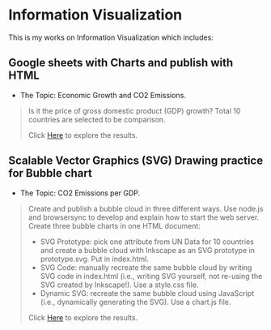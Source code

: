 # Information Visualization
This is my works on Information Visualization which includes:

## Google sheets with Charts and publish with HTML
* The Topic: Economic Growth and CO2 Emissions. 
> Is it the price of gross domestic product (GDP) growth?  Total 10 countries are selected to be comparison.
>
> Click [Here](https://github.com/Cheng-Lin-Li/InformationVisualization/tree/master/GoogleSheets) to explore the results.

## Scalable Vector Graphics (SVG) Drawing practice for Bubble chart
* The Topic: CO2 Emissions per GDP. 
> Create and publish a bubble cloud in three different ways. Use node.js and browsersync to develop and explain how to start the web server.
> Create three bubble charts in one HTML document:
> * SVG Prototype: pick one attribute from UN Data for 10 countries and create a bubble cloud with Inkscape as an SVG prototype in prototype.svg. Put in index.html.
> * SVG Code: manually recreate the same bubble cloud by writing SVG code in index.html (i.e., writing SVG yourself, not re-using the SVG created by Inkscape!). Use a style.css file.
> * Dynamic SVG: recreate the same bubble cloud using JavaScript (i.e., dynamically generating the SVG). Use a chart.js file.
>
> Click [Here](https://github.com/Cheng-Lin-Li/InformationVisualization/tree/master/SVG) to explore the results.
